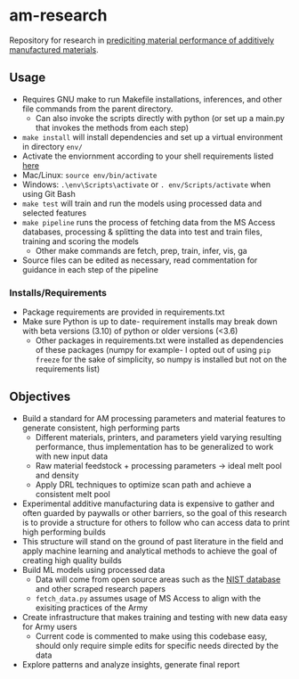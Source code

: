 # am-research
Repository for research in [prediciting material performance of additively manufactured materials](https://studentresearch.engineering.columbia.edu/content/data-science-and-predicting-material-performance-additive-manufacturing-carleton-lab).

## Usage
- Requires GNU make to run Makefile installations, inferences, and other file commands from the parent directory.
  - Can also invoke the scripts directly with python (or set up a main.py that invokes the methods from each step)
-  `make install` will install dependencies and set up a virtual environment in directory `env/`
  - Activate the enviornment according to your shell requirements listed [here](https://docs.python.org/3/library/venv.html)
  - Mac/Linux: `source env/bin/activate`
  - Windows: `.\env\Scripts\activate` or `. env/Scripts/activate` when using Git Bash
- `make test` will train and run the models using processed data and selected features
- `make pipeline` runs the process of fetching data from the MS Access databases, processing & splitting the data into test and train files, training and scoring the models
  - Other make commands are fetch, prep, train, infer, vis, ga
- Source files can be edited as necessary, read commentation for guidance in each step of the pipeline

### Installs/Requirements
- Package requirements are provided in requirements.txt
- Make sure Python is up to date- requirement installs may break down with beta versions (3.10) of python or older versions (<3.6)
    - Other packages in requirements.txt were installed as dependencies of these packages (numpy for example- I opted out of using `pip freeze` for the sake of simplicity, so numpy is installed but not on the requirements list)

## Objectives
- Build a standard for AM processing parameters and material features to generate consistent, high performing parts
  - Different materials, printers, and parameters yield varying resulting performance, thus implementation has to be generalized to work with new input data 
  - Raw material feedstock + processing parameters -> ideal melt pool and density
  - Apply DRL techniques to optimize scan path and achieve a consistent melt pool 
- Experimental additive manufacturing data is expensive to gather and often guarded by paywalls or other barriers, so the goal of this research is to provide a structure for others to follow who can access data to print high performing builds
- This structure will stand on the ground of past literature in the field and apply machine learning and analytical methods to achieve the goal of creating high quality builds
- Build ML models using processed data
  - Data will come from open source areas such as the [NIST database](https://ammd.nist.gov/query-ontology/) and other scraped research papers
  - `fetch_data.py` assumes usage of MS Access to align with the exisiting practices of the Army
- Create infrastructure that makes training and testing with new data easy for Army users
  - Current code is commented to make using this codebase easy, should only require simple edits for specific needs directed by the data
- Explore patterns and analyze insights, generate final report
